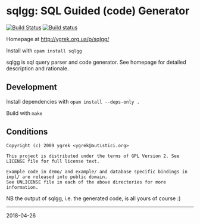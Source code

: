 sqlgg: SQL Guided (code) Generator
==================================

[![Build Status](https://travis-ci.org/ygrek/sqlgg.svg?branch=master)](https://travis-ci.org/ygrek/sqlgg)
[![Build status](https://ci.appveyor.com/api/projects/status/1bfx41oulkbu4aj2?svg=true)](https://ci.appveyor.com/project/ygrek/sqlgg/branch/master)

Homepage at http://ygrek.org.ua/p/sqlgg/

Install with `opam install sqlgg`

sqlgg is sql query parser and code generator.
See homepage for detailed description and rationale.

Development
-----------

Install dependencies with `opam install --deps-only .`

Build with `make`

Conditions
----------

```
Copyright (c) 2009 ygrek <ygrek@autistici.org>

This project is distributed under the terms of GPL Version 2. See LICENSE file for full license text.

Example code in demo/ and example/ and database specific bindings in impl/ are released into public domain.
See UNLICENSE file in each of the above directories for more information.
```

NB the output of sqlgg, i.e. the generated code, is all yours of course :)

----
2018-04-26

